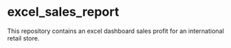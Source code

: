 # excel_sales_report
This repository contains an excel dashboard sales profit for an international retail store.
